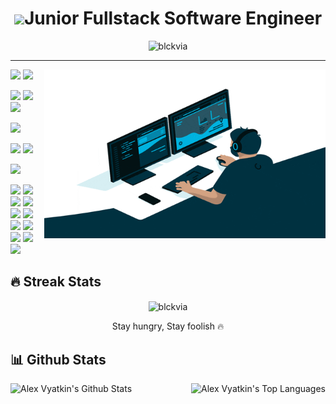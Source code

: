 <h1 align="center"><img src="https://media.giphy.com/media/hvRJCLFzcasrR4ia7z/giphy.gif" width="28">Junior Fullstack Software Engineer</h1>
 <a href="https://github.com/blckvia"> </a>

<p align="center">
  <img src="https://readme-typing-svg.herokuapp.com?font=code&color=1AF761&vCenter=true&lines=Full+Stack+%7C%7C+Front+End+%7C%7C+Back+End;React+%7C%7C+NodeJs+%7C%7C+Express+%7C%7C+MongoDB;Javascript+%7C%7C+TypeScript+%7C%7C+Python;Learning+Things+Every+Day;Never+Stop+Learning" alt="blckvia">
</p>
<hr/>

<img align="right" alt="GIF" src="blckvia.gif" width="450" height="270" />

![](https://img.shields.io/badge/Language-JavaScript-informational?style=flat&logo=javascript&logoColor=white&color=3bac3a)
![](https://img.shields.io/badge/Language-TypeScript-informational?style=flat&logo=typescript&logoColor=white&color=3bac3a)

![](https://img.shields.io/badge/Framework-React-informational?style=flat&logo=react&logoColor=white&color=3bac3a)
![](https://img.shields.io/badge/Framework-NodeJs-informational?style=flat&logo=Node.js&logoColor=white&color=3bac3a)
![](https://img.shields.io/badge/Framework-ExpressJs-informational?style=flat&logo=Express&logoColor=white&color=3bac3a)

![](https://img.shields.io/badge/Language-Python-informational?style=flat&logo=python&logoColor=white&color=3bac3a)

![](https://img.shields.io/badge/Framework-Django-informational?style=flat&logo=django&logoColor=white&color=3bac3a)
![](https://img.shields.io/badge/Language-DRF-informational?style=flat&logo=django&logoColor=white&color=3bac3a)




![](https://img.shields.io/badge/Language-TypeScript-informational?style=flat&logo=typescript&logoColor=white&color=3bac3a)

![](https://img.shields.io/badge/CI/CD-Github_Action-informational?style=flat&logo=github&logoColor=white&color=3bac3a)
![](https://img.shields.io/badge/CI/CD-Circle_CI-informational?style=flat&logo=circleci&logoColor=white&color=3bac3a)
![](https://img.shields.io/badge/Database-PostgreSQL-informational?style=flat&logo=postgresql&logoColor=white&color=3bac3a)
![](https://img.shields.io/badge/Database-MySQL-informational?style=flat&logo=mysql&logoColor=white&color=3bac3a)
![](https://img.shields.io/badge/Database-MongoDB-informational?style=flat&logo=mongodb&logoColor=white&color=3bac3a)
![](https://img.shields.io/badge/Database-Sqlite-informational?style=flat&logo=sqlite&logoColor=white&color=3bac3a)
![](https://img.shields.io/badge/Shell-Bash-informational?style=flat&logo=gnu-bash&logoColor=white&color=3bac3a)
![](https://img.shields.io/badge/Tools-Docker-informational?style=flat&logo=docker&logoColor=white&color=3bac3a)
![](https://img.shields.io/badge/Cloud-Digital_Ocean-informational?style=flat&logo=digitalocean&logoColor=white&color=3bac3a)
![](https://img.shields.io/badge/Cloud-AWS-informational?style=flat&logo=Amazon&logoColor=white&color=3bac3a)
![](https://img.shields.io/badge/Cloud-Azure-informational?style=flat&logo=Azure&logoColor=white&color=3bac3a)

## 🔥 Streak Stats

<p align="center">
	<img align="center" src="https://github-readme-streak-stats.herokuapp.com/?user=blckvia&theme=tokyonight_duo&hide_border=true" alt="blckvia" />
  <p align="center"> Stay hungry, Stay foolish 🔥 </p>
</p>

## 📊 Github Stats

<img align="left" alt="Alex Vyatkin's Github Stats" src="https://github-readme-stats.vercel.app/api?username=blckvia&theme=cobalt&count_private=true&include_all_commits=true" height="170px"/>

<img align="right" alt="Alex Vyatkin's Top Languages" src="https://github-readme-stats.vercel.app/api/top-langs/?username=blckvia&layout=compact&langs_count=8&theme=dark&hide_border=false&title_color=F85D7F&icon_color=F8D866%22%20height=%22170px"/>
